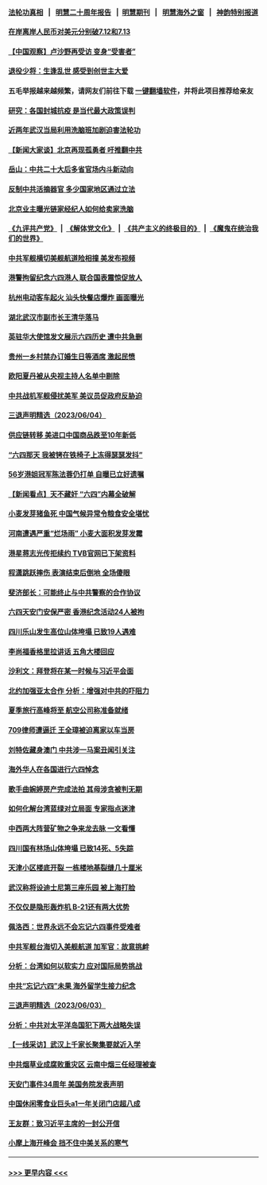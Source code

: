 #### [法轮功真相](https://github.com/gfw-breaker/truth/blob/master/README.md?t=0) &nbsp;&nbsp;|&nbsp;&nbsp; [明慧二十周年报告](https://github.com/gfw-breaker/mh-reports/blob/master/README.md?t=0) &nbsp;&nbsp;|&nbsp;&nbsp;[明慧期刊](https://github.com/gfw-breaker/mh-qikan) &nbsp;&nbsp;|&nbsp;&nbsp; [明慧海外之窗](https://github.com/gfw-breaker/mh-news/blob/master/README.md?t=0) &nbsp;&nbsp;|&nbsp;&nbsp; [神韵特别报道](https://github.com/gfw-breaker/mh-news/blob/master/shenyun.md?t=0)
#### [在岸离岸人民币对美元分别破7.12和7.13](../pages/nsc413/n14010323.md?t=06060044) 
#### [【中国观察】卢沙野再受访 变身“受害者”](../pages/nsc413/n14010155.md?t=06060044) 
#### [退役少将：生逢乱世 感受到创世主大爱](../pages/nsc413/n14007940.md?t=06060044) 
#### 五毛举报越来越频繁，请网友们前往下载 [一键翻墙软件](https://github.com/gfw-breaker/ssr-accounts)，并将此项目推荐给亲友
#### [研究：各国封城抗疫 是当代最大政策误判](../pages/nsc413/n14010427.md?t=06060044) 
#### [近两年武汉当局利用洗脑班加剧迫害法轮功](../pages/nsc413/n14009413.md?t=06060044) 
#### [【新闻大家谈】北京再现孤勇者 吁推翻中共](../pages/nsc413/n14010390.md?t=06060044) 
#### [岳山：中共二十大后多省官场内斗新动向](../pages/nsc413/n14010293.md?t=06060044) 
#### [反制中共活摘器官 多少国家地区通过立法](../pages/nsc413/n14009863.md?t=06060044) 
#### [北京业主曝光链家经纪人如何给卖家洗脑](../pages/nsc413/n14010301.md?t=06060044) 
#### [《九评共产党》](https://github.com/begood0513/9ping.md/blob/master/README.md) &nbsp;|&nbsp; [《解体党文化》](../../../../jtdwh.md/blob/master/README.md)  &nbsp;|&nbsp; [《共产主义的终极目的》](../../../../gczydzjmd.md/blob/master/README.md) &nbsp;|&nbsp; [《魔鬼在统治我们的世界》](../../../../mgztzwmdsj.md/blob/master/README.md) 
#### [中共军舰横切美舰航道险相撞 美发布视频](../pages/nsc413/n14010355.md?t=06060044) 
#### [港警拘留纪念六四港人 联合国表震惊促放人](../pages/nsc413/n14010296.md?t=06060044) 
#### [杭州电动客车起火 汕头快餐店爆炸 画面曝光](../pages/nsc413/n14010222.md?t=06060044) 
#### [湖北武汉市副市长王清华落马](../pages/nsc413/n14010184.md?t=06060044) 
#### [英驻华大使馆发文展示六四历史 遭中共急删](../pages/nsc413/n14010095.md?t=06060044) 
#### [贵州一乡村禁办订婚生日等酒席 激起民愤](../pages/nsc413/n14009942.md?t=06060044) 
#### [欧阳夏丹被从央视主持人名单中剔除](../pages/nsc413/n14010096.md?t=06060044) 
#### [中共战机军舰侵扰美军 美议员促政府反胁迫](../pages/nsc413/n14009969.md?t=06060044) 
#### [三退声明精选（2023/06/04）](../pages/nsc413/n14010048.md?t=06060044) 
#### [供应链转移 美进口中国商品跌至10年新低](../pages/nsc413/n14009843.md?t=06060044) 
#### [“六四那天 我被铐在铁椅子上冻得瑟瑟发抖”](../pages/nsc413/n14009981.md?t=06060044) 
#### [56岁港姐冠军陈法蓉仍打单 自曝已立好遗嘱](../pages/nsc413/n14009931.md?t=06060044) 
#### [【新闻看点】天不藏奸 “六四”内幕全破解](../pages/nsc413/n14009895.md?t=06060044) 
#### [小麦发芽猪鱼死 中国气候异常令粮食安全堪忧](../pages/nsc413/n14009934.md?t=06060044) 
#### [河南遭遇严重“烂场雨” 小麦大面积发芽发霉](../pages/nsc413/n14009928.md?t=06060044) 
#### [港星蒋志光传拒续约 TVB官网已下架资料](../pages/nsc413/n14009879.md?t=06060044) 
#### [程潇跳跃摔伤 表演结束后倒地 全场傻眼](../pages/nsc413/n14009831.md?t=06060044) 
#### [斐济部长：可能终止与中共警察的合作协议](../pages/nsc413/n14009881.md?t=06060044) 
#### [六四天安门安保严密 香港纪念活动24人被拘](../pages/nsc413/n14009800.md?t=06060044) 
#### [四川乐山发生高位山体垮塌 已致19人遇难](../pages/nsc413/n14009848.md?t=06060044) 
#### [李尚福香格里拉讲话 五角大楼回应](../pages/nsc413/n14009782.md?t=06060044) 
#### [沙利文：拜登将在某一时候与习近平会面](../pages/nsc413/n14009832.md?t=06060044) 
#### [北约加强亚太合作 分析：增强对中共的吓阻力](../pages/nsc413/n14009767.md?t=06060044) 
#### [夏季旅行高峰将至 航空公司称准备就绪](../pages/nsc413/n14009816.md?t=06060044) 
#### [709律师遭逼迁 王全璋被迫离家以车当房](../pages/nsc413/n14009309.md?t=06060044) 
#### [刘特佐藏身澳门 中共涉一马案丑闻引关注](../pages/nsc413/n14009183.md?t=06060044) 
#### [海外华人在各国进行六四悼念](../pages/nsc413/n14009720.md?t=06060044) 
#### [歌手曲婉婷房产完成法拍 其母涉贪被判无期](../pages/nsc413/n14009719.md?t=06060044) 
#### [如何化解台湾蓝绿对立局面 专家指点迷津](../pages/nsc413/n14009615.md?t=06060044) 
#### [中西两大阵营矿物之争来龙去脉 一文看懂](../pages/nsc413/n14009390.md?t=06060044) 
#### [四川国有林场山体垮塌 已致14死、5失踪](../pages/nsc413/n14009685.md?t=06060044) 
#### [天津小区楼底开裂 一栋楼地基裂缝几十厘米](../pages/nsc413/n14009633.md?t=06060044) 
#### [武汉称将设迪士尼第三座乐园 被上海打脸](../pages/nsc413/n14009591.md?t=06060044) 
#### [不仅仅是隐形轰炸机 B-21还有两大优势](../pages/nsc413/n14008440.md?t=06060044) 
#### [佩洛西：世界永远不会忘记六四事件受难者](../pages/nsc413/n14009579.md?t=06060044) 
#### [中共军舰台海切入美舰航道 加军官：故意挑衅](../pages/nsc413/n14009530.md?t=06060044) 
#### [分析：台湾如何以软实力 应对国际局势挑战](../pages/nsc413/n14009452.md?t=06060044) 
#### [中共“忘记六四”未果 海外留学生接力纪念](../pages/nsc413/n14009468.md?t=06060044) 
#### [三退声明精选（2023/06/03）](../pages/nsc413/n14009545.md?t=06060044) 
#### [分析：中共对太平洋岛国犯下两大战略失误](../pages/nsc413/n14009494.md?t=06060044) 
#### [【一线采访】武汉上千家长聚集要就近入学](../pages/nsc413/n14009497.md?t=06060044) 
#### [中共烟草业成腐败重灾区 云南中烟三任经理被查](../pages/nsc413/n14009499.md?t=06060044) 
#### [天安门事件34周年 美国务院发表声明](../pages/nsc413/n14009466.md?t=06060044) 
#### [中国休闲零食业巨头a1一年关闭门店超八成](../pages/nsc413/n14009465.md?t=06060044) 
#### [王友群：致习近平主席的一封公开信](../pages/nsc413/n14009446.md?t=06060044) 
#### [小摩上海开峰会 挡不住中美关系的寒气](../pages/nsc413/n14009421.md?t=06060044) 

----
#### [ >>> 更早内容 <<< ](../indexes/nsc413-earlier.md)
